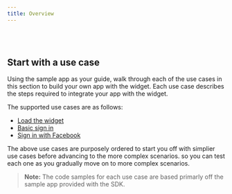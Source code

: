 ```yaml
---
title: Overview
---
```


<ApiLifecycle access="ie" /><br>
<ApiLifecycle access="Limited GA" /><br>

## Start with a use case

Using the sample app as your guide, walk through each of the use cases in
this section to build your own app with the widget. Each use case describes
the steps required to integrate your app with the widget.

The supported use cases are as follows:

* [Load the widget](/docs/guides/oie-embedded-widget-use-cases/aspnet/oie-embedded-widget-use-case-load/)
* [Basic sign in](/docs/guides/oie-embedded-widget-use-cases/aspnet/oie-embedded-widget-use-case-basic-sign-in/)
* [Sign in with Facebook](/docs/guides/oie-embedded-widget-use-cases/aspnet/oie-embedded-widget-use-case-sign-in-soc-idp/)

The above use cases are purposely ordered to start you off with
simplier use cases before advancing to the more complex scenarios. so you can test each one as you gradually
move on to more complex scenarios.

> **Note:** The code samples for each use case are based primarly off the
sample app provided with the SDK.
